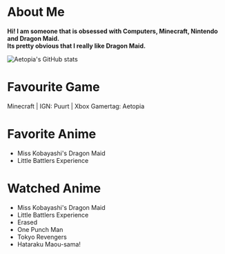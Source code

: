 # About Me
<b>Hi! I am someone that is obsessed with Computers, Minecraft, Nintendo and Dragon Maid.</b>  
<b>Its pretty obvious that I really like Dragon Maid.</b>

![Aetopia's GitHub stats](https://github-readme-stats.vercel.app/api?username=Aetopia)

# Favourite Game
Minecraft | IGN: Puurt | Xbox Gamertag: Aetopia

# Favorite Anime

- Miss Kobayashi's Dragon Maid     
- Little Battlers Experience 

# Watched Anime

- Miss Kobayashi's Dragon Maid     
- Little Battlers Experience   
- Erased   
- One Punch Man  
- Tokyo Revengers 
- Hataraku Maou-sama!

